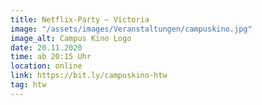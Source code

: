 ```yaml
---
title: Netflix-Party – Victoria
image: "/assets/images/Veranstaltungen/campuskino.jpg"
image_alt: Campus Kino Logo
date: 20.11.2020
time: ab 20:15 Uhr
location: online
link: https://bit.ly/campuskino-htw
tag: htw
---
```

